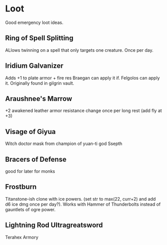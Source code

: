 # Loot

Good emergency loot ideas.

## Ring of Spell Splitting
ALlows twinning on a spell that only targets one creature. Once per day.

## Iridium Galvanizer
Adds +1 to plate armor + fire res
Braegan can apply it if. Felgolos can apply it.
Originally found in gilgrin vault.

## Araushnee's Marrow
+2 awakened leather armor
resistance change once per long rest
(add fly at +3)

## Visage of Giyua
Witch doctor mask from champion of yuan-ti god Ssepth

## Bracers of Defense
good for later for monks

## Frostburn
Titanstone-ish clone with ice powers.
(set str to max(22, curr+2) and add d6 ice dmg once per day?).
Works with Hammer of Thunderbolts instead of gauntlets of ogre power.

## Lightning Rod Ultragreatsword
Terahex Armory
